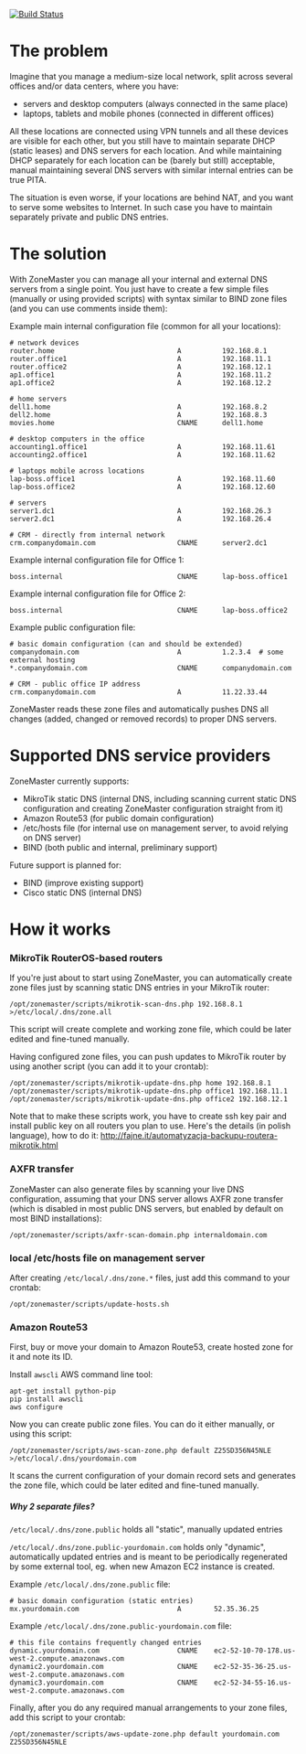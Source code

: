 [![Build Status](https://travis-ci.org/tomaszklim/zonemaster.png?branch=master)](https://travis-ci.org/tomaszklim/zonemaster)


# The problem

Imagine that you manage a medium-size local network, split across several offices and/or
data centers, where you have:

- servers and desktop computers (always connected in the same place)
- laptops, tablets and mobile phones (connected in different offices)

All these locations are connected using VPN tunnels and all these devices are visible for
each other, but you still have to maintain separate DHCP (static leases) and DNS servers
for each location. And while maintaining DHCP separately for each location can be (barely
but still) acceptable, manual maintaining several DNS servers with similar internal entries
can be true PITA.

The situation is even worse, if your locations are behind NAT, and you want to serve some
websites to Internet. In such case you have to maintain separately private and public DNS
entries.


# The solution

With ZoneMaster you can manage all your internal and external DNS servers from a single
point. You just have to create a few simple files (manually or using provided scripts)
with syntax similar to BIND zone files (and you can use comments inside them):

Example main internal configuration file (common for all your locations):

```
# network devices
router.home                              A          192.168.8.1
router.office1                           A          192.168.11.1
router.office2                           A          192.168.12.1
ap1.office1                              A          192.168.11.2
ap1.office2                              A          192.168.12.2

# home servers
dell1.home                               A          192.168.8.2
dell2.home                               A          192.168.8.3
movies.home                              CNAME      dell1.home

# desktop computers in the office
accounting1.office1                      A          192.168.11.61
accounting2.office1                      A          192.168.11.62

# laptops mobile across locations
lap-boss.office1                         A          192.168.11.60
lap-boss.office2                         A          192.168.12.60

# servers
server1.dc1                              A          192.168.26.3
server2.dc1                              A          192.168.26.4

# CRM - directly from internal network
crm.companydomain.com                    CNAME      server2.dc1
```

Example internal configuration file for Office 1:

```
boss.internal                            CNAME      lap-boss.office1
```

Example internal configuration file for Office 2:

```
boss.internal                            CNAME      lap-boss.office2
```

Example public configuration file:

```
# basic domain configuration (can and should be extended)
companydomain.com                        A          1.2.3.4  # some external hosting
*.companydomain.com                      CNAME      companydomain.com

# CRM - public office IP address
crm.companydomain.com                    A          11.22.33.44
```

ZoneMaster reads these zone files and automatically pushes DNS all changes (added,
changed or removed records) to proper DNS servers.


# Supported DNS service providers

ZoneMaster currently supports:

- MikroTik static DNS (internal DNS, including scanning current static DNS configuration
  and creating ZoneMaster configuration straight from it)
- Amazon Route53 (for public domain configuration)
- /etc/hosts file (for internal use on management server, to avoid relying on DNS server)
- BIND (both public and internal, preliminary support)

Future support is planned for:

- BIND (improve existing support)
- Cisco static DNS (internal DNS)


# How it works

### MikroTik RouterOS-based routers

If you're just about to start using ZoneMaster, you can automatically create zone files
just by scanning static DNS entries in your MikroTik router:

```
/opt/zonemaster/scripts/mikrotik-scan-dns.php 192.168.8.1 >/etc/local/.dns/zone.all
```

This script will create complete and working zone file, which could be later edited and
fine-tuned manually.

Having configured zone files, you can push updates to MikroTik router by using another
script (you can add it to your crontab):

```
/opt/zonemaster/scripts/mikrotik-update-dns.php home 192.168.8.1
/opt/zonemaster/scripts/mikrotik-update-dns.php office1 192.168.11.1
/opt/zonemaster/scripts/mikrotik-update-dns.php office2 192.168.12.1
```

Note that to make these scripts work, you have to create ssh key pair and install public
key on all routers you plan to use. Here's the details (in polish language), how to do it:
http://fajne.it/automatyzacja-backupu-routera-mikrotik.html


### AXFR transfer

ZoneMaster can also generate files by scanning your live DNS configuration, assuming that
your DNS server allows AXFR zone transfer (which is disabled in most public DNS servers,
but enabled by default on most BIND installations):

```
/opt/zonemaster/scripts/axfr-scan-domain.php internaldomain.com
```


### local /etc/hosts file on management server

After creating `/etc/local/.dns/zone.*` files, just add this command to your crontab:

```
/opt/zonemaster/scripts/update-hosts.sh
```


### Amazon Route53

First, buy or move your domain to Amazon Route53, create hosted zone for it and note its ID.

Install `awscli` AWS command line tool:

```
apt-get install python-pip
pip install awscli
aws configure
```

Now you can create public zone files. You can do it either manually, or using this script:

```
/opt/zonemaster/scripts/aws-scan-zone.php default Z25SD356N45NLE >/etc/local/.dns/yourdomain.com
```

It scans the current configuration of your domain record sets and generates the zone
file, which could be later edited and fine-tuned manually.

##### Why 2 separate files?

`/etc/local/.dns/zone.public` holds all "static", manually updated entries

`/etc/local/.dns/zone.public-yourdomain.com` holds only "dynamic", automatically updated
entries and is meant to be periodically regenerated by some external tool, eg. when new
Amazon EC2 instance is created.

Example `/etc/local/.dns/zone.public` file:

```
# basic domain configuration (static entries)
mx.yourdomain.com                        A        52.35.36.25
```

Example `/etc/local/.dns/zone.public-yourdomain.com` file:

```
# this file contains frequently changed entries
dynamic.yourdomain.com                   CNAME    ec2-52-10-70-178.us-west-2.compute.amazonaws.com
dynamic2.yourdomain.com                  CNAME    ec2-52-35-36-25.us-west-2.compute.amazonaws.com
dynamic3.yourdomain.com                  CNAME    ec2-52-34-55-16.us-west-2.compute.amazonaws.com
```

Finally, after you do any required manual arrangements to your zone files, add this
script to your crontab:

```
/opt/zonemaster/scripts/aws-update-zone.php default yourdomain.com Z25SD356N45NLE
```
